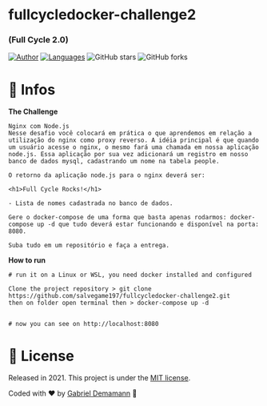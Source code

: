 # fullcycledocker-challenge2

### (Full Cycle 2.0)

[![Author](https://img.shields.io/badge/author-salvegame197-AD1256?style=flat-square)](https://github.com/salvegame197)
[![Languages](https://img.shields.io/github/languages/count/salvegame197/fullcycledocker-challenge2?color=%23AD1256&style=flat-square)](#)
![GitHub stars](https://img.shields.io/github/stars/salvegame197/fullcycledocker-challenge2?style=flat-square)
![GitHub forks](https://img.shields.io/github/forks/salvegame197/fullcycledocker-challenge2?style=flat-square)

# 📘 Infos

**The Challenge**

```
Nginx com Node.js
Nesse desafio você colocará em prática o que aprendemos em relação a utilização do nginx como proxy reverso. A idéia principal é que quando um usuário acesse o nginx, o mesmo fará uma chamada em nossa aplicação node.js. Essa aplicação por sua vez adicionará um registro em nosso banco de dados mysql, cadastrando um nome na tabela people.

O retorno da aplicação node.js para o nginx deverá ser:

<h1>Full Cycle Rocks!</h1>

- Lista de nomes cadastrada no banco de dados.

Gere o docker-compose de uma forma que basta apenas rodarmos: docker-compose up -d que tudo deverá estar funcionando e disponível na porta: 8080.

Suba tudo em um repositório e faça a entrega.
```

**How to run**

```
# run it on a Linux or WSL, you need docker installed and configured

Clone the project repository > git clone https://github.com/salvegame197/fullcycledocker-challenge2.git
then on folder open terminal then > docker-compose up -d


# now you can see on http://localhost:8080
```

# :closed_book: License

Released in 2021.
This project is under the [MIT license](https://opensource.org/licenses/MIT).

Coded with :heart: by [Gabriel Demamann](https://github.com/salvegame197) 🚀
